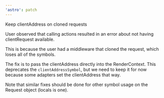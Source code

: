 ```yaml
---
'astro': patch
---
```


Keep clientAddress on cloned requests

User observed that calling actions resulted in an error about not having
clientRequest available.

This is because the user had a middleware that cloned the request, which
loses all of the symbols.

The fix is to pass the clientAddress directly into the RenderContext.
This deprecates the `clientAddressSymbol`, but we need to keep it for
now because some adapters set the clientAddress that way.

Note that similar fixes should be done for other symbol usage on the
Request object (locals is one).
